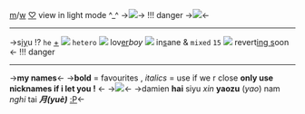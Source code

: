 [m](astropops)/[w](iamspiderman) [♡](heartsforhim) view in light mode ^_^ ->![](https://pixelbank.neocities.org/nukos/bdd56a11.gif)->
!!! danger
->![](https://media.discordapp.net/attachments/1105088494843461725/1118032520953466933/blur_edges.jpg?width=433&height=466)<-

---

->s[iy](https://rentry.co/haisnames)u !? ``he`` [+](https://rentry.co/namsprns) ![](https://pixelbank.neocities.org/decome/insects/f444953.gif)
`hetero` ![](https://media.discordapp.net/attachments/903364339464044575/1092640665671835668/52A11C00-C3D8-46A6-8231-078B81549C86.gif) lov[er](heartsforhim)*boy* 
![](https://pixelbank.neocities.org/decome/wings/594508fd.gif) in[s](delusionalfreak)ane & `mixed`
``15`` ![](https://pixelbank.neocities.org/decome/kitties/3d5082ca.gif) revert[ing s](https://en.wikipedia.org/wiki/Islam)oon <-
!!! danger

--- 
->**my names**<-
->**bold** = favourites , *italics* = use if we r close
**only use nicknames if i let you !** <-
->![](https://pixelbank.neocities.org/dividers/image145.png)<-
->damien
**hai**
siyu
*xin*
**yaozu** (*yao*)
nam
*nghi*
tai
***月(yuè)*** 
[:P](heartsforher)<-
